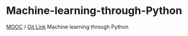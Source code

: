 # Machine-learning-through-Python

[MOOC](http://www.kmooc.kr/courses/course-v1:HGUk+HGU05+2021_T2/course/) / [Git Link](https://github.com/idebtor/KMOOC-ML)
Machine learning through Python
